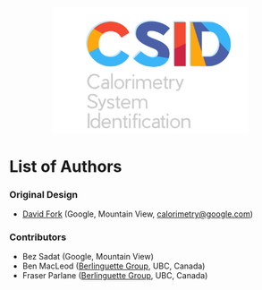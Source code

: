 <p align="center">
<img src="/supporting/CSID_logo.png" width="350" style="text-align: center;">
</p>

# List of Authors

### Original Design

- [David Fork](https://research.google.com/pubs/DavidFork.html) (Google, Mountain View, calorimetry@google.com)

### Contributors

- Bez Sadat (Google, Mountain View)
- Ben MacLeod ([Berlinguette Group](https://groups.chem.ubc.ca/cberling), UBC, Canada)
- Fraser Parlane ([Berlinguette Group](https://groups.chem.ubc.ca/cberling), UBC, Canada)
